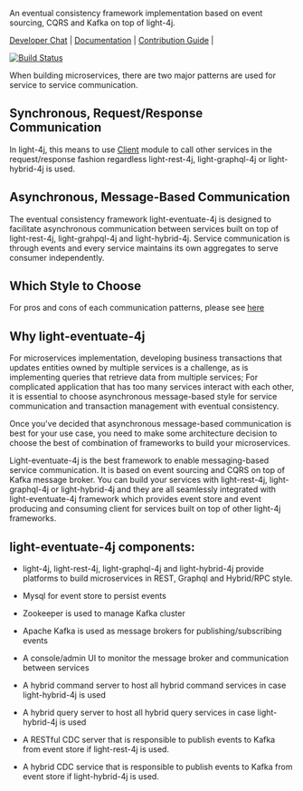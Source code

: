 An eventual consistency framework implementation based on event sourcing, CQRS and Kafka on top of light-4j. 

[Developer Chat](https://gitter.im/networknt/light-eventuate-4j) |
[Documentation](https://networknt.github.io/light-eventuate-4j) |
[Contribution Guide](CONTRIBUTING.md) |

[![Build Status](https://travis-ci.org/networknt/light-eventuate-4j.svg?branch=master)](https://travis-ci.org/networknt/light-eventuate-4j)


When building microservices, there are two major patterns are used for service to service
communication.

## Synchronous, Request/Response Communication

In light-4j, this means to use [Client](https://networknt.github.io/light-4j/other/client/)
module to call other services in the request/response fashion regardless light-rest-4j,
light-graphql-4j or light-hybrid-4j is used.
 
## Asynchronous, Message-Based Communication

The eventual consistency framework light-eventuate-4j is designed to facilitate asynchronous
communication between services built on top of light-rest-4j, light-grahpql-4j and
light-hybrid-4j. Service communication is through events and every service maintains its own
aggregates to serve consumer independently.

## Which Style to Choose

For pros and cons of each communication patterns, please see [here](https://networknt.github.io/light-eventuate-4j/architecture/comm-pattern/)


## Why light-eventuate-4j 

For microservices implementation, developing business transactions that updates entities owned
by multiple services is a challenge, as is implementing queries that retrieve data from multiple
services; For complicated application that has too many services interact with each other, it is
essential to choose asynchronous message-based style for service communication and transaction
management with eventual consistency. 

Once you've decided that asynchronous message-based communication is best for your use case, you
need to make some architecture decision to choose the best of combination of frameworks to build
your microservices.

Light-eventuate-4j is the best framework to enable messaging-based service communication. It is
based on event sourcing and CQRS on top of Kafka message broker. You can build your services
with light-rest-4j, light-graphql-4j or light-hybrid-4j and they are all seamlessly integrated
with light-eventuate-4j framework which provides event store and event producing and consuming
client for services built on top of other light-4j frameworks.


## light-eventuate-4j components:

- light-4j, light-rest-4j, light-graphql-4j and light-hybrid-4j provide platforms to build microservices in REST, Graphql and Hybrid/RPC style.

- Mysql for event store to persist events

- Zookeeper is used to manage Kafka cluster

- Apache Kafka is used as message brokers for publishing/subscribing events

- A console/admin UI to monitor the message broker and communication between services

- A hybrid command server to host all hybrid command services in case light-hybrid-4j is used

- A hybrid query server to host all hybrid query services in case light-hybrid-4j is used
 
- A RESTful CDC server that is responsible to publish events to Kafka from event store if light-rest-4j is used.
  
- A hybrid CDC service that is responsible to publish events to Kafka from event store if light-hybrid-4j is used.
